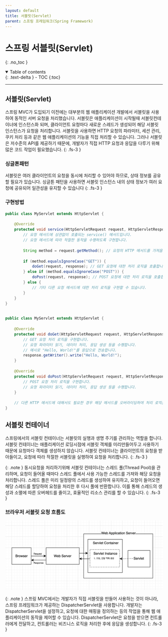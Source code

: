 ```yaml
---
layout: default
title: 서블릿(Servlet)
parent: 스프링 프레임워크(Spring Framework)
---
```


# 스프링 서블릿(Servlet)
{: .no_toc }
<details open markdown="block">
  <summary>
    Table of contents
  </summary>
  {: .text-delta }
- TOC
{:toc}
</details>

---

## 서블릿(Servlet)
스프링 MVC가 도입되기 이전에는 대부분의 웹 애플리케이션 개발에서 서블릿을 사용하여 동적인 서버 요청을 처리했습니다.
서블릿은 애플리케이션이 시작될때 서블릿컨테이너에 인스턴스화 되며, 클라이언트 요청마다 새로운 스레드가 생성되어 해당 서블릿 인스턴스가 요청을 처리합니다.
서블릿을 사용하면 HTTP 요청의 파라미터, 세션 관리, 쿠키 처리 등과 같은 웹 애플리케이션의 기능을 직접 처리할 수 있습니다.
그러나 서블릿은 저수준의 API를 제공하기 때문에, 개발자가 직접 HTTP 요청과 응답을 다루기 위해 많은 코드 작업이 필요했습니다.
{: .fs-3 }

### 싱글톤패턴
서블릿은 여러 클라이언트의 요청을 동시에 처리할 수 있어야 하므로, 상태 정보를 공유할 필요가 있습니다. 싱글톤 패턴을 사용하면 서블릿 인스턴스 내의 상태 정보가 여러 요청에 공유되어 일관성을 유지할 수 있습니다
{: .fs-3 }

### 구현방법

```java
public class MyServlet extends HttpServlet {
    
    @Override
    protected void service(HttpServletRequest request, HttpServletResponse response) throws ServletException, IOException {
        // 요청 메서드에 상관없이 호출되는 service() 메서드입니다.
        // 요청 메서드에 따라 적절한 동작을 수행하도록 구현합니다.
        
        String method = request.getMethod(); // 요청의 HTTP 메서드를 가져옵니다.
        
        if (method.equalsIgnoreCase("GET")) {
            doGet(request, response); // GET 요청에 대한 처리 로직을 호출합니다.
        } else if (method.equalsIgnoreCase("POST")) {
            doPost(request, response); // POST 요청에 대한 처리 로직을 호출합니다.
        } else {
            // 기타 다른 요청 메서드에 대한 처리 로직을 구현할 수 있습니다.
        }
    }
}
```

```java

public class MyServlet extends HttpServlet {
    
    @Override
    protected void doGet(HttpServletRequest request, HttpServletResponse response) throws ServletException, IOException {
        // GET 요청 처리 로직을 구현합니다.
        // 요청 파라미터 읽기, 데이터 처리, 응답 생성 등을 수행합니다.
        // 예시로 "Hello, World!"를 응답으로 전송합니다.
        response.getWriter().write("Hello, World!");
    }

    @Override
    protected void doPost(HttpServletRequest request, HttpServletResponse response) throws ServletException, IOException {
        // POST 요청 처리 로직을 구현합니다.
        // 요청 파라미터 읽기, 데이터 처리, 응답 생성 등을 수행합니다.
    }

    // 다른 HTTP 메서드에 대해서도 필요한 경우 해당 메서드를 오버라이딩하여 처리 로직을 추가할 수 있습니다.
}

```

## 서블릿 컨테이너
스프링에서의 서블릿 컨테이너는 서블릿의 실행과 생명 주기를 관리하는 역할을 합니다.
서블릿 컨테이너는 애플리케이션 로딩시점에 서블릿 객체를 미리만들어두고 사용하기 때문에 요청마다 객체를 생성하지 않습니다.
서블릿 컨테이너는 클라이언트의 요청을 받아들이고, 요청에 따라 적절한 서블릿을 실행하여 요청을 처리합니다.
{: .fs-3 }

{: .note }
동시요청을 처리하기위해 서블릿 컨테이너는 스레드 풀(Thread Pool)을 관리하며,
요청이 들어올 때마다 스레드 풀에서 사용 가능한 스레드를 가져와 해당 요청을 처리합니다.
스레드 풀은 미리 일정량의 스레드를 생성하여 유지하고, 요청이 들어오면 해당 스레드를 할당하여 요청을 처리한 후 다시 풀에 반환합니다.
이를 통해 스레드의 생성과 소멸에 따른 오버헤드를 줄이고, 효율적인 리소스 관리를 할 수 있습니다.
{: .fs-3 }

### 브라우저 서블릿 요청 흐름도
![servletFlow.png](..%2F..%2Fstatic%2FservletFlow.png)


{: .note }
스프링 MVC에서는 개발자가 직접 서블릿을 만들어 사용하는 것이 아니라, 스프링 프레임워크가 제공하는 DispatcherServlet을 사용합니다. 개발자는 DispatcherServlet을 설정하고, 요청에 대한 매핑을 정의하는 등의 작업을 통해 웹 애플리케이션의 동작을 제어할 수 있습니다. DispatcherServlet은 요청을 받으면 컨트롤러에게 전달하고, 컨트롤러는 비즈니스 로직을 처리한 후에 응답을 생성합니다.
{: .fs-3 }

